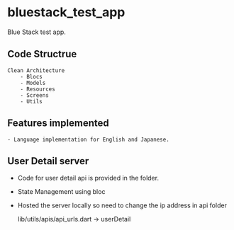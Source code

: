 # bluestack_test_app

Blue Stack test app.

## Code Structrue

    Clean Architecture
        - Blocs
        - Models
        - Resources
        - Screens
        - Utils


## Features implemented
    - Language implementation for English and Japanese.
        
## User Detail server
   - Code for user detail api is provided in the folder.
   - State Management using bloc
   - Hosted the server locally so need to change the ip address in api folder

        lib/utils/apis/api_urls.dart -> userDetail



 